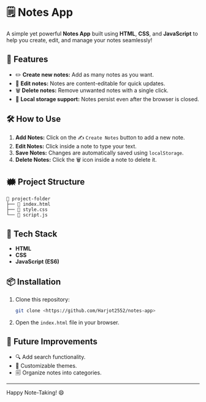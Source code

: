 # 🗒 Notes App

A simple yet powerful **Notes App** built using **HTML**, **CSS**, and **JavaScript** to help you create, edit, and manage your notes seamlessly!  

## 🚀 Features  
- ✏️ **Create new notes:** Add as many notes as you want.  
- 🕋️ **Edit notes:** Notes are content-editable for quick updates.  
- 🗑️ **Delete notes:** Remove unwanted notes with a single click.  
- 💾 **Local storage support:** Notes persist even after the browser is closed.  

## 🛠️ How to Use  
1. **Add Notes:** Click on the ✍️ `Create Notes` button to add a new note.  
2. **Edit Notes:** Click inside a note to type your text.  
3. **Save Notes:** Changes are automatically saved using `localStorage`.  
4. **Delete Notes:** Click the 🗑️ icon inside a note to delete it.  

## 🗰️ Project Structure  
```  
📁 project-folder  
├── 📄 index.html  
├── 🎨 style.css  
└── 📜 script.js  
```

## 🌟 Tech Stack  
- **HTML**  
- **CSS**  
- **JavaScript (ES6)**  


## 📦 Installation  
1. Clone this repository:  
   ```bash  
   git clone <https://github.com/Harjot2552/notes-app>  
   ```  
2. Open the `index.html` file in your browser.  

## 🤔 Future Improvements  
- 🔍 Add search functionality.  
- 🎨 Customizable themes.  
- 🗐 Organize notes into categories.

---

Happy Note-Taking! 😄

